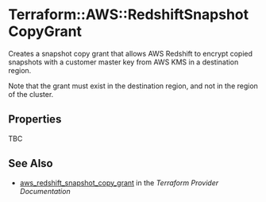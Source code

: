 # Terraform::AWS::RedshiftSnapshotCopyGrant

Creates a snapshot copy grant that allows AWS Redshift to encrypt copied snapshots with a customer master key from AWS KMS in a destination region.

Note that the grant must exist in the destination region, and not in the region of the cluster.

## Properties

TBC

## See Also

* [aws_redshift_snapshot_copy_grant](https://www.terraform.io/docs/providers/aws/r/redshift_snapshot_copy_grant.html) in the _Terraform Provider Documentation_